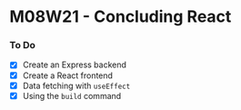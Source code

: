 # M08W21 - Concluding React

### To Do
- [x] Create an Express backend
- [x] Create a React frontend
- [x] Data fetching with `useEffect`
- [x] Using the `build` command
